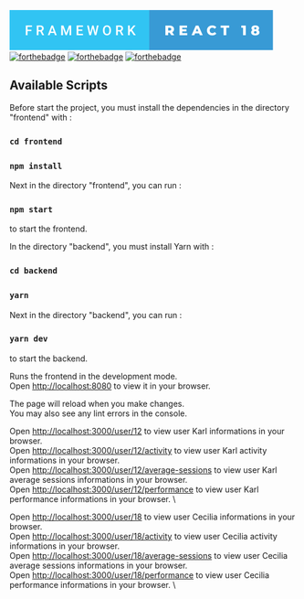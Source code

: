 [![forthebadge](./frontend/public/framework-react-18.svg)](https://forthebadge.com)
[![forthebadge](https://forthebadge.com/images/badges/uses-js.svg)](https://forthebadge.com)
[![forthebadge](https://forthebadge.com/images/badges/uses-html.svg)](https://forthebadge.com)
[![forthebadge](https://forthebadge.com/images/badges/uses-css.svg)](https://forthebadge.com)

## Available Scripts

Before start the project, you must install the dependencies in the directory "frontend" with :

### `cd frontend`
### `npm install`

Next in the directory "frontend", you can run :

### `npm start`

to start the frontend.


In the directory "backend", you must install Yarn with :

### `cd backend`
### `yarn`


Next in the directory "backend", you can run :

### `yarn dev`

to start the backend.

Runs the frontend in the development mode.\
Open [http://localhost:8080](http://localhost:8080) to view it in your browser.

The page will reload when you make changes.\
You may also see any lint errors in the console.

Open [http://localhost:3000/user/12](http://localhost:3000/user/12) to view user Karl informations in your browser. \
Open [http://localhost:3000/user/12/activity](http://localhost:3000/user/12/activity) to view user Karl activity informations in your browser. \
Open [http://localhost:3000/user/12/average-sessions](http://localhost:3000/user/12/average-sessions) to view user Karl average sessions informations in your browser. \
Open [http://localhost:3000/user/12/performance](http://localhost:3000/user/12/performance) to view user Karl performance informations in your browser. \

Open [http://localhost:3000/user/18](http://localhost:3000/user/18) to view user Cecilia informations in your browser. \
Open [http://localhost:3000/user/18/activity](http://localhost:3000/user/18/activity) to view user Cecilia activity informations in your browser. \
Open [http://localhost:3000/user/18/average-sessions](http://localhost:3000/user/18/average-sessions) to view user Cecilia average sessions informations in your browser. \
Open [http://localhost:3000/user/18/performance](http://localhost:3000/user/18/performance) to view user Cecilia performance informations in your browser. \
